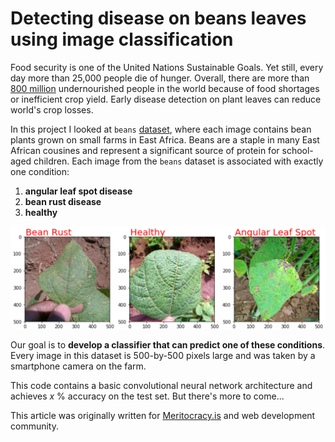 # Detecting disease on beans leaves using image classification

Food security is one of the United Nations Sustainable Goals. Yet still, every day more than 25,000 people die of hunger. Overall, there are more than [800 million](https://www.worldometers.info/) undernourished people in the world because of food shortages or inefficient crop yield. Early disease detection on plant leaves can reduce world's crop losses.

In this project I looked at `beans` [dataset](https://github.com/AI-Lab-Makerere/ibean), where each image contains bean plants grown on small farms in East Africa. Beans are a staple in many East African cousines and represent a significant source of protein for school-aged children. Each image from the `beans` dataset is associated with exactly one condition:

1. **angular leaf spot disease**
2. **bean rust disease**
3. **healthy**

![Alt text](assets/3classes.png?raw=true "3 Classes")

Our goal is to **develop a classifier that can predict one of these conditions**. Every image in this dataset is 500-by-500 pixels large and was taken by a smartphone camera on the farm. 

This code contains a basic convolutional neural network architecture and achieves _x_ % accuracy on the test set. But there's more to come...

This article was originally written for [Meritocracy.is](https://meritocracy.is/blog/) and web development community.
